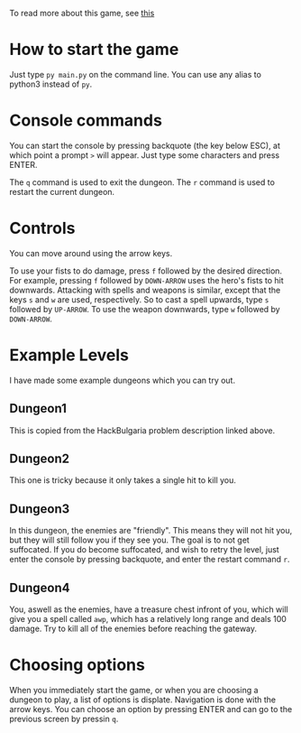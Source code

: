 To read more about this game, see [this](https://github.com/HackBulgaria/Programming-101-Python-2019/tree/master/week07/02.Dungeons-and-Pythons)

# How to start the game

Just type `py main.py` on the command line. You can use any alias to python3 instead of `py`.

# Console commands

You can start the console by pressing backquote (the key below ESC), at which point a prompt `>` will appear. Just type some characters and press ENTER.

The `q` command is used to exit the dungeon. The `r` command is used to restart the current dungeon.

# Controls

You can move around using the arrow keys.

To use your fists to do damage, press `f` followed by the desired direction. For example, pressing `f` followed by `DOWN-ARROW` uses the hero's fists to hit downwards. Attacking with spells and weapons is similar, except that the keys `s` and `w` are used, respectively. So to cast a spell upwards, type `s` followed by `UP-ARROW`. To use the weapon downwards, type `w` followed by `DOWN-ARROW`.

# Example Levels

I have made some example dungeons which you can try out.

## Dungeon1

This is copied from the HackBulgaria problem description linked above.

## Dungeon2

This one is tricky because it only takes a single hit to kill you.

## Dungeon3

In this dungeon, the enemies are "friendly". This means they will not hit you, but they will still follow you if they see you. The goal is to not get suffocated. If you do become suffocated, and wish to retry the level, just enter the console by pressing backquote, and enter the restart command `r`.

## Dungeon4

You, aswell as the enemies, have a treasure chest infront of you, which will give you a spell called `awp`, which has a relatively long range and deals 100 damage. Try to kill all of the enemies before reaching the gateway.

# Choosing options

When you immediately start the game, or when you are choosing a dungeon to play, a list of options is displate. Navigation is done with the arrow keys. You can choose an option by pressing ENTER and can go to the previous screen by pressin `q`.
